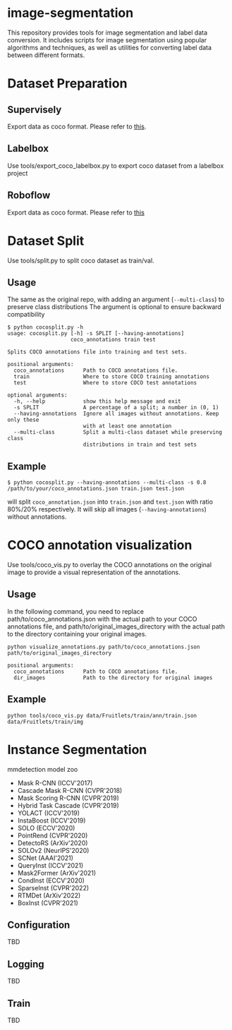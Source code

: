 # image-segmentation
This repository provides tools for image segmentation and label data conversion. It includes scripts for image segmentation using popular algorithms and techniques, as well as utilities for converting label data between different formats.

# Dataset Preparation

## Supervisely
Export data as coco format. Please refer to [this](https://ecosystem.supervisely.com/apps/export-to-coco).

## Labelbox
Use tools/export_coco_labelbox.py to export coco dataset from a labelbox project

## Roboflow
Export data as coco format. Please refer to [this](https://docs.roboflow.com/exporting-data)

# Dataset Split
Use tools/split.py to split coco dataset as train/val. 

## Usage

The same as the original repo, with adding an argument (``--multi-class``) to preserve class distributions
The argument is optional to ensure backward compatibility

```
$ python cocosplit.py -h
usage: cocosplit.py [-h] -s SPLIT [--having-annotations]
                    coco_annotations train test

Splits COCO annotations file into training and test sets.

positional arguments:
  coco_annotations      Path to COCO annotations file.
  train                 Where to store COCO training annotations
  test                  Where to store COCO test annotations

optional arguments:
  -h, --help            show this help message and exit
  -s SPLIT              A percentage of a split; a number in (0, 1)
  --having-annotations  Ignore all images without annotations. Keep only these
                        with at least one annotation
  --multi-class         Split a multi-class dataset while preserving class
                        distributions in train and test sets
```

## Example
```
$ python cocosplit.py --having-annotations --multi-class -s 0.8 /path/to/your/coco_annotations.json train.json test.json
```

will split ``coco_annotation.json`` into ``train.json`` and ``test.json`` with ratio 80%/20% respectively. It will skip all
images (``--having-annotations``) without annotations.

# COCO annotation visualization
Use tools/coco_vis.py to overlay the COCO annotations on the original image to provide a visual representation of the annotations.


## Usage
In the following command, you need to replace path/to/coco_annotations.json with the actual path to your COCO annotations file, and path/to/original_images_directory with the actual path to the directory containing your original images.

```
python visualize_annotations.py path/to/coco_annotations.json path/to/original_images_directory

positional arguments:
  coco_annotations      Path to COCO annotations file.
  dir_images            Path to the directory for original images
```

## Example
```
python tools/coco_vis.py data/Fruitlets/train/ann/train.json data/Fruitlets/train/img
```

# Instance Segmentation
mmdetection model zoo
- Mask R-CNN (ICCV'2017)
- Cascade Mask R-CNN (CVPR'2018)
- Mask Scoring R-CNN (CVPR'2019)
- Hybrid Task Cascade (CVPR'2019)
- YOLACT (ICCV'2019)
- InstaBoost (ICCV'2019)
- SOLO (ECCV'2020)
- PointRend (CVPR'2020)
- DetectoRS (ArXiv'2020)
- SOLOv2 (NeurIPS'2020)
- SCNet (AAAI'2021)
- QueryInst (ICCV'2021)
- Mask2Former (ArXiv'2021)
- CondInst (ECCV'2020)
- SparseInst (CVPR'2022)
- RTMDet (ArXiv'2022)
- BoxInst (CVPR'2021)

## Configuration
TBD

## Logging
TBD

## Train
TBD



